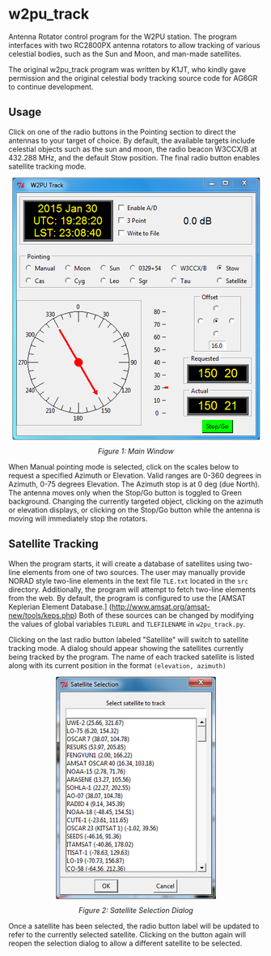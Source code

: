 w2pu_track
=====
Antenna Rotator control program for the W2PU station. The program interfaces with two RC2800PX antenna rotators to allow tracking of various celestial bodies, such as the Sun and Moon, and man-made satellites.

The original w2pu_track program was written by K1JT, who kindly gave permission and the original celestial body tracking source code for AG6GR to continue development.

Usage
-----

Click on one of the radio buttons in the Pointing section to direct the antennas to your target of choice. By default, the available targets include celestial objects such as the sun and moon, the radio beacon W3CCX/B at 432.288 MHz, and the default Stow position. The final radio button enables satellite tracking mode.

<p align="center"><img src ="https://github.com/AG6GR/w2pu_track/blob/master/doc/TrackWindow.PNG" align="center" />
</p>
<p align="center"><em>Figure 1: Main Window</em></p>

When Manual pointing mode is selected, click on the scales below to request a specified Azimuth or Elevation. Valid ranges are 0-360 degrees in Azimuth, 0-75 degrees Elevation. The Azimuth stop is at 0 deg (due North). The antenna moves only when the Stop/Go button is toggled to Green background. Changing the currently targeted object, clicking on the azimuth or elevation displays, or clicking on the Stop/Go button while the antenna is moving will immediately stop the rotators.

Satellite Tracking
-----

When the program starts, it will create a database of satellites using two-line elements from one of two sources. The user may manually provide NORAD style two-line elements in the text file `TLE.txt` located in the `src` directory. Additionally, the program will attempt to fetch two-line elements from the web. By default, the program is configured to use the [AMSAT Keplerian Element Database.] (http://www.amsat.org/amsat-new/tools/keps.php) Both of these sources can be changed by modifying the values of global variables `TLEURL` and `TLEFILENAME` in `w2pu_track.py`.

Clicking on the last radio button labeled "Satellite" will switch to satellite tracking mode. A dialog should appear showing the satellites currently being tracked by the program. The name of each tracked satellite is listed along with its current position in the format `(elevation, azimuth)`
<p align="center"><img src ="https://github.com/AG6GR/w2pu_track/blob/master/doc/SatSelectDialog.PNG" align="center" />
</p>
<p align="center"><em>Figure 2: Satellite Selection Dialog</em></p>
Once a satellite has been selected, the radio button label will be updated to refer to the currently selected satellite. Clicking on the button again will reopen the selection dialog to allow a different satellite to be selected.
